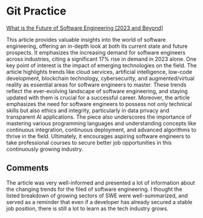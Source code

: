 # Git Practice
[What is the Future of Software Engineering [2023 and Beyond]](https://www.knowledgehut.com/blog/web-development/software-engineer-future)

This article provides valuable insights into the world of software engineering, offering an in-depth look at both its current state and future prospects. It emphasizes the increasing demand for software engineers across industries, citing a significant 17% rise in demand in 2023 alone. One key point of interest is the impact of emerging technologies on the field. The article highlights trends like cloud services, artificial intelligence, low-code development, blockchain technology, cybersecurity, and augmented/virtual reality as essential areas for software engineers to master. These trends reflect the ever-evolving landscape of software engineering, and staying updated with them is crucial for a successful career. Moreover, the article emphasizes the need for software engineers to possess not only technical skills but also ethics and integrity, particularly in data privacy and transparent AI applications. The piece also underscores the importance of mastering various programming languages and understanding concepts like continuous integration, continuous deployment, and advanced algorithms to thrive in the field. Ultimately, it encourages aspiring software engineers to take professional courses to secure better job opportunities in this continuously growing industry.


## Comments
The article was very well-informed and presented a lot of information about the changing trends for the filed of software engineering. I thought the listed breakdown of growing sectors of SWE were well-summarized, and served as a reminder that even if a developer has already secured a stable job position, there is still a lot to learn as the tech industry grows.